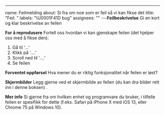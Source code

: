 ---
name: Feilmelding
about: Si fra om noe som er feil så vi kan fikse det
title: "Feil: "
labels: "\U0001F41D bug"
assignees: ""
---**Feilbeskrivelse**
Gi en kort og klar beskrivelse av feilen

**For å reprodusere**
Fortell oss hvordan vi kan gjenskape feilen (det hjelper oss med å fikse den):

1. Gå til '...'
2. Klikk på '....'
3. Scroll ned til '....'
4. Se feilen

**Forventet oppførsel**
Hva mener du er riktig funksjonalitet når feilen er løst?

**Skjermbilder**
Legg gjerne ved et skjermbilde av feilen (du kan dra bilder rett inn i denne boksen) .

**Mer info**
Si gjerne fra om hvilken enhet og programvare du bruker, i tilfelle feilen er spesifikk for dette (f.eks. Safari på iPhone X med iOS 13, eller Chrome 75 på Windows 10).
